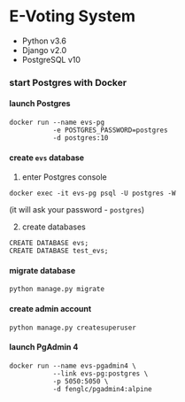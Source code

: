 # E-Voting System

* Python v3.6
* Django v2.0
* PostgreSQL v10

### start Postgres with Docker

#### launch Postgres
```
docker run --name evs-pg
           -e POSTGRES_PASSWORD=postgres
           -d postgres:10
```

#### create `evs` database

1. enter Postgres console
```
docker exec -it evs-pg psql -U postgres -W
```
(it will ask your password - `postgres`)

2. create databases
```
CREATE DATABASE evs;
CREATE DATABASE test_evs;
```

#### migrate database
```
python manage.py migrate
```

#### create admin account
```
python manage.py createsuperuser
```

#### launch PgAdmin 4
```
docker run --name evs-pgadmin4 \
           --link evs-pg:postgres \
           -p 5050:5050 \
           -d fenglc/pgadmin4:alpine
```
